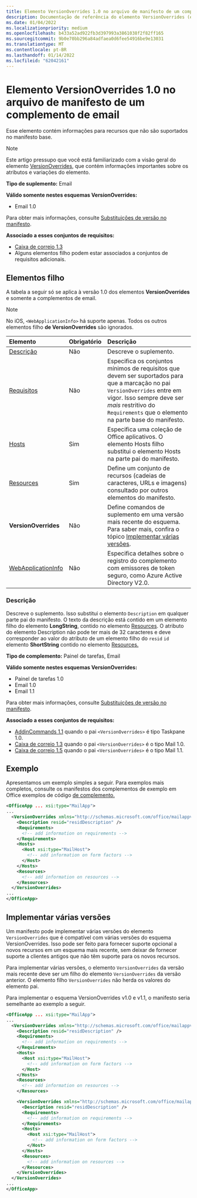 ```yaml
---
title: Elemento VersionOverrides 1.0 no arquivo de manifesto de um complemento de email
description: Documentação de referência do elemento VersionOverrides (email) Office arquivos XML (manifesto de complementos).
ms.date: 01/04/2022
ms.localizationpriority: medium
ms.openlocfilehash: b433a52ad922fb3d397993a3861038f2f82ff165
ms.sourcegitcommit: 9b0e70bb296a84adfaea0d6fee54916be9e13031
ms.translationtype: MT
ms.contentlocale: pt-BR
ms.lasthandoff: 01/14/2022
ms.locfileid: "62042161"
---
```

# <a name="versionoverrides-10-element-in-the-manifest-file-for-a-mail-add-in"></a>Elemento VersionOverrides 1.0 no arquivo de manifesto de um complemento de email

Esse elemento contém informações para recursos que não são suportados no manifesto base.

> [!NOTE]
> Este artigo pressupo que você está familiarizado com a visão geral do elemento [VersionOverrides](versionoverrides.md), que contém informações importantes sobre os atributos e variações do elemento.

**Tipo de suplemento:** Email

**Válido somente nestes esquemas VersionOverrides:**

- Email 1.0

Para obter mais informações, consulte [Substituições de versão no manifesto](../../develop/add-in-manifests.md#version-overrides-in-the-manifest).

**Associado a esses conjuntos de requisitos:**

- [Caixa de correio 1.3](../../reference/objectmodel/requirement-set-1.3/outlook-requirement-set-1.3.md)
- Alguns elementos filho podem estar associados a conjuntos de requisitos adicionais.

## <a name="child-elements"></a>Elementos filho

A tabela a seguir só se aplica à versão 1.0 dos elementos **VersionOverrides** e somente a complementos de email.

> [!NOTE]
> No iOS, `<WebApplicationInfo>` há suporte apenas. Todos os outros elementos filho **de VersionOverrides** são ignorados.

|  Elemento |  Obrigatório  |  Descrição  |
|:-----|:-----|:-----|
|  [Descrição](#description)    |  Não   |  Descreve o suplemento. |
|  [Requisitos](requirements.md)  |  Não   |  Especifica os conjuntos mínimos de requisitos que devem ser suportados para que a marcação no pai `VersionOverrides` entre em vigor. Isso sempre deve ser *mais* restritivo do `Requirements` que o elemento na parte base do manifesto.|
|  [Hosts](hosts.md)                |  Sim  |  Especifica uma coleção de Office aplicativos. O elemento Hosts filho substitui o elemento Hosts na parte pai do manifesto.  |
|  [Resources](resources.md)    |  Sim  | Define um conjunto de recursos (cadeias de caracteres, URLs e imagens) consultado por outros elementos do manifesto.|
|  **VersionOverrides**    |  Não  | Define comandos de suplemento em uma versão mais recente do esquema. Para saber mais, confira o tópico [Implementar várias versões](#implementing-multiple-versions). |
|  [WebApplicationInfo](webapplicationinfo.md)    |  Não  | Especifica detalhes sobre o registro do complemento com emissores de token seguro, como Azure Active Directory V2.0. |

### <a name="description"></a>Descrição

Descreve o suplemento. Isso substitui o elemento `Description` em qualquer parte pai do manifesto. O texto da descrição está contido em um elemento filho do elemento **LongString**, contido no elemento [Resources](resources.md). O atributo do elemento Description não pode ter mais de 32 caracteres e deve corresponder ao valor do atributo de um elemento filho do `resid`  `id` elemento **ShortString** contido no elemento [Resources.](resources.md) 

**Tipo de complemento:** Painel de tarefas, Email

**Válido somente nestes esquemas VersionOverrides:**

- Painel de tarefas 1.0
- Email 1.0
- Email 1.1

Para obter mais informações, consulte [Substituições de versão no manifesto](../../develop/add-in-manifests.md#version-overrides-in-the-manifest).

**Associado a esses conjuntos de requisitos:**

- [AddinCommands 1.1](../requirement-sets/add-in-commands-requirement-sets.md) quando o pai `<VersionOverrides>` é tipo Taskpane 1.0.
- [Caixa de correio 1.3](../../reference/objectmodel/requirement-set-1.3/outlook-requirement-set-1.3.md) quando o pai `<VersionOverrides>` é o tipo Mail 1.0.
- [Caixa de correio 1.5](../../reference/objectmodel/requirement-set-1.5/outlook-requirement-set-1.5.md) quando o pai `<VersionOverrides>` é o tipo Mail 1.1.

## <a name="example"></a>Exemplo

Apresentamos um exemplo simples a seguir. Para exemplos mais completos, consulte os manifestos dos complementos de exemplo em Office exemplos de código [de complemento.](https://github.com/OfficeDev/PnP-OfficeAddins)

```xml
<OfficeApp ... xsi:type="MailApp">
...
  <VersionOverrides xmlns="http://schemas.microsoft.com/office/mailappversionoverrides" xsi:type="VersionOverridesV1_0">
    <Description resid="residDescription" />
    <Requirements>
      <!-- add information on requirements -->
    </Requirements>
    <Hosts>
      <Host xsi:type="MailHost">
        <!-- add information on form factors -->
      </Host>
    </Hosts>
    <Resources>
      <!-- add information on resources -->
    </Resources>
  </VersionOverrides>
...
</OfficeApp>
```

## <a name="implementing-multiple-versions"></a>Implementar várias versões

Um manifesto pode implementar várias versões do elemento `VersionOverrides` que é compatível com várias versões do esquema VersionOverrides. Isso pode ser feito para fornecer suporte opcional a novos recursos em um esquema mais recente, sem deixar de fornecer suporte a clientes antigos que não têm suporte para os novos recursos.

Para implementar várias versões, o elemento `VersionOverrides` da versão mais recente deve ser um filho do elemento `VersionOverrides` da versão anterior. O elemento filho `VersionOverrides` não herda os valores do elemento pai.

Para implementar o esquema VersionOverrides v1.0 e v1.1, o manifesto seria semelhante ao exemplo a seguir.

```xml
<OfficeApp ... xsi:type="MailApp">
...
  <VersionOverrides xmlns="http://schemas.microsoft.com/office/mailappversionoverrides" xsi:type="VersionOverridesV1_0">
    <Description resid="residDescription" />
    <Requirements>
      <!-- add information on requirements -->
    </Requirements>
    <Hosts>
      <Host xsi:type="MailHost">
        <!-- add information on form factors -->
      </Host>
    </Hosts>
    <Resources>
      <!-- add information on resources -->
    </Resources>

    <VersionOverrides xmlns="http://schemas.microsoft.com/office/mailappversionoverrides/1.1" xsi:type="VersionOverridesV1_1">
      <Description resid="residDescription" />
      <Requirements>
        <!-- add information on requirements -->
      </Requirements>
      <Hosts>
        <Host xsi:type="MailHost">
          <!-- add information on form factors -->
        </Host>
      </Hosts>
      <Resources>
        <!-- add information on resources -->
      </Resources>
    </VersionOverrides>  
  </VersionOverrides>
...
</OfficeApp>
```

